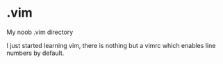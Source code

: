 # .vim
My noob .vim directory

I just started learning vim, there is nothing but a vimrc which enables line numbers by default.
